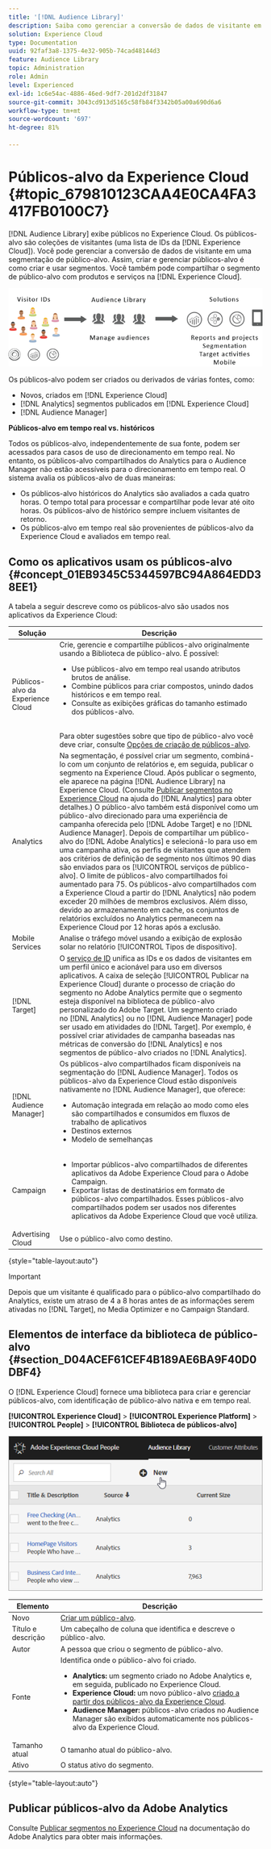 ```yaml
---
title: '[!DNL Audience Library]'
description: Saiba como gerenciar a conversão de dados de visitante em segmentação de público-alvo na Experience Cloud [!DNL Audience Library].
solution: Experience Cloud
type: Documentation
uuid: 92faf3a8-1375-4e32-905b-74cad48144d3
feature: Audience Library
topic: Administration
role: Admin
level: Experienced
exl-id: 1c6e54ac-4886-46ed-9df7-201d2df31847
source-git-commit: 3043cd913d5165c58fb84f3342b05a00a690d6a6
workflow-type: tm+mt
source-wordcount: '697'
ht-degree: 81%

---
```


# Públicos-alvo da Experience Cloud {#topic_679810123CAA4E0CA4FA3417FB0100C7}

[!DNL Audience Library] exibe públicos no Experience Cloud. Os públicos-alvo são coleções de visitantes (uma lista de IDs da [!DNL Experience Cloud]). Você pode gerenciar a conversão de dados de visitante em uma segmentação de público-alvo. Assim, criar e gerenciar públicos-alvo é como criar e usar segmentos. Você também pode compartilhar o segmento de público-alvo com produtos e serviços na [!DNL Experience Cloud].

![Públicos-alvo da Experience Cloud](assets/audiences.png)

Os públicos-alvo podem ser criados ou derivados de várias fontes, como:

* Novos, criados em [!DNL Experience Cloud]
* [!DNL Analytics] segmentos publicados em [!DNL Experience Cloud]
* [!DNL Audience Manager]

**Públicos-alvo em tempo real vs. históricos**

Todos os públicos-alvo, independentemente de sua fonte, podem ser acessados para casos de uso de direcionamento em tempo real. No entanto, os públicos-alvo compartilhados do Analytics para o Audience Manager não estão acessíveis para o direcionamento em tempo real. O sistema avalia os públicos-alvo de duas maneiras:

* Os públicos-alvo históricos do Analytics são avaliados a cada quatro horas. O tempo total para processar e compartilhar pode levar até oito horas. Os públicos-alvo de histórico sempre incluem visitantes de retorno.
* Os públicos-alvo em tempo real são provenientes de públicos-alvo da Experience Cloud e avaliados em tempo real.

## Como os aplicativos usam os públicos-alvo {#concept_01EB9345C5344597BC94A864EDD38EE1}

A tabela a seguir descreve como os públicos-alvo são usados nos aplicativos da Experience Cloud:

| Solução | Descrição |
|--- |--- |
| Públicos-alvo da Experience Cloud | Crie, gerencie e compartilhe públicos-alvo originalmente usando a Biblioteca de público-alvo. É possível:<ul><li>Use públicos-alvo em tempo real usando atributos brutos de análise.</li><li>Combine públicos para criar compostos, unindo dados históricos e em tempo real.</li><li>Consulte as exibições gráficas do tamanho estimado dos públicos-alvo.</li></ul><br>Para obter sugestões sobre que tipo de público-alvo você deve criar, consulte [Opções de criação de públicos-alvo](https://experienceleague.adobe.com/docs/experience-cloud-kcs/kbarticles/KA-16471.html?lang=pt-BR). |
| Analytics | Na segmentação, é possível criar um segmento, combiná-lo com um conjunto de relatórios e, em seguida, publicar o segmento na Experience Cloud. Após publicar o segmento, ele aparece na página [!DNL Audience Library] na Experience Cloud. (Consulte [Publicar segmentos no Experience Cloud](https://experienceleague.adobe.com/docs/analytics/components/segmentation/segmentation-workflow/seg-publish.html?lang=pt-BR) na ajuda do [!DNL Analytics] para obter detalhes.) O público-alvo também está disponível como um público-alvo direcionado para uma experiência de campanha oferecida pelo [!DNL Adobe Target] e no [!DNL Audience Manager]. Depois de compartilhar um público-alvo do [!DNL Adobe Analytics] e selecioná-lo para uso em uma campanha ativa, os perfis de visitantes que atendem aos critérios de definição de segmento nos últimos 90 dias são enviados para os [!UICONTROL serviços de público-alvo]. O limite de públicos-alvo compartilhados foi aumentado para 75. Os públicos-alvo compartilhados com a Experience Cloud a partir do [!DNL Analytics] não podem exceder 20 milhões de membros exclusivos. Além disso, devido ao armazenamento em cache, os conjuntos de relatórios excluídos no Analytics permanecem na Experience Cloud por 12 horas após a exclusão. |
| Mobile Services | Analise o tráfego móvel usando a exibição de explosão solar no relatório [!UICONTROL Tipos de dispositivo]. |
| [!DNL Target] | O [serviço de ID](https://experienceleague.adobe.com/docs/id-service/using/home.html?lang=pt-BR) unifica as IDs e os dados de visitantes em um perfil único e acionável para uso em diversos aplicativos.  A caixa de seleção [!UICONTROL Publicar na Experience Cloud] durante o processo de criação do segmento no Adobe Analytics permite que o segmento esteja disponível na biblioteca de público-alvo personalizado do Adobe Target. Um segmento criado no [!DNL Analytics] ou no [!DNL Audience Manager] pode ser usado em atividades do [!DNL Target]. Por exemplo, é possível criar atividades de campanha baseadas nas métricas de conversão do [!DNL Analytics] e nos segmentos de público-alvo criados no [!DNL Analytics]. |
| [!DNL Audience Manager] | Os públicos-alvo compartilhados ficam disponíveis na segmentação do [!DNL Audience Manager]. Todos os públicos-alvo da Experience Cloud estão disponíveis nativamente no [!DNL Audience Manager], que oferece:<ul><li>Automação integrada em relação ao modo como eles são compartilhados e consumidos em fluxos de trabalho de aplicativos</li><li>Destinos externos</li><li>Modelo de semelhanças</li></ul> |
| Campaign | <ul><li>Importar públicos-alvo compartilhados de diferentes aplicativos da Adobe Experience Cloud para o Adobe Campaign.</li><li>Exportar listas de destinatários em formato de públicos-alvo compartilhados. Esses públicos-alvo compartilhados podem ser usados nos diferentes aplicativos da Adobe Experience Cloud que você utiliza.</li></ul> |
| Advertising Cloud | Use o público-alvo como destino. |

{style="table-layout:auto"}

>[!IMPORTANT]
>
>Depois que um visitante é qualificado para o público-alvo compartilhado do Analytics, existe um atraso de 4 a 8 horas antes de as informações serem ativadas no [!DNL Target], no Media Optimizer e no Campaign Standard.

## Elementos de interface da biblioteca de público-alvo {#section_D04ACEF61CEF4B189AE6BA9F40D0DBF4}

O [!DNL Experience Cloud] fornece uma biblioteca para criar e gerenciar públicos-alvo, com identificação de público-alvo nativa e em tempo real.

**[!UICONTROL Experience Cloud]** > **[!UICONTROL Experience Platform]** > **[!UICONTROL People]** > **[!UICONTROL Biblioteca de públicos-alvo]**

![Adicionar público-alvo na Biblioteca de público-alvo](assets/audience_library.png)


| Elemento | Descrição |
|--- |--- |
| Novo | [Criar um público-alvo](create.md). |
| Título e descrição | Um cabeçalho de coluna que identifica e descreve o público-alvo. |
| Autor | A pessoa que criou o segmento de público-alvo. |
| Fonte | Identifica onde o público-alvo foi criado.<ul><li>**Analytics:** um segmento criado no Adobe Analytics e, em seguida, publicado no Experience Cloud.</li><li>**Experience Cloud:** um novo público-alvo [criado a partir dos públicos-alvo da Experience Cloud](create.md).</li><li>**Audience Manager:** públicos-alvo criados no Audience Manager são exibidos automaticamente nos públicos-alvo da Experience Cloud.</li></ul> |
| Tamanho atual | O tamanho atual do público-alvo. |
| Ativo | O status ativo do segmento. |

{style="table-layout:auto"}

## Publicar públicos-alvo da Adobe Analytics

Consulte [Publicar segmentos no Experience Cloud](https://experienceleague.adobe.com/pt-br/docs/analytics/components/segmentation/segmentation-workflow/seg-publish) na documentação do Adobe Analytics para obter mais informações.
